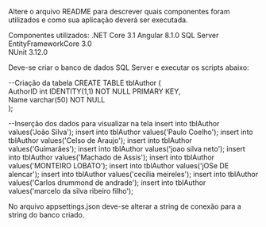 Altere o arquivo README para descrever quais componentes foram utilizados e como sua aplicação deverá ser executada.

Componentes utilizados:
    .NET Core 3.1
    Angular 8.1.0
    SQL Server
    EntityFrameworkCore 3.0    
    NUnit 3.12.0

Deve-se criar o banco de dados SQL Server e executar os scripts abaixo:

--Criação da tabela
CREATE TABLE tblAuthor (  
    AuthorID int IDENTITY(1,1) NOT NULL PRIMARY KEY,  
    Name varchar(50) NOT NULL   
);

--Inserção dos dados para visualizar na tela
insert into tblAuthor values('João Silva');
insert into tblAuthor values('Paulo Coelho');
insert into tblAuthor values('Celso de Araujo');
insert into tblAuthor values('Guimarães');
insert into tblAuthor values('joao silva neto');
insert into tblAuthor values('Machado de Assis');
insert into tblAuthor values('MONTEIRO LOBATO');
insert into tblAuthor values('jOSe DE alencar');
insert into tblAuthor values('cecília meireles');
insert into tblAuthor values('Carlos drummond de andrade');
insert into tblAuthor values('marcelo da silva ribeiro filho');


No arquivo appsettings.json deve-se alterar a string de conexão para a string do banco criado.